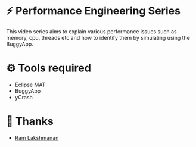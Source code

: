 # ⚡ Performance Engineering Series

This video series aims to explain various performance issues such as memory, cpu, threads etc and how to identify them by simulating using the BuggyApp.

# ⚙ Tools required

- Eclipse MAT
- BuggyApp
- yCrash

# 🙏 Thanks

- [Ram Lakshmanan](https://tier1app.com)